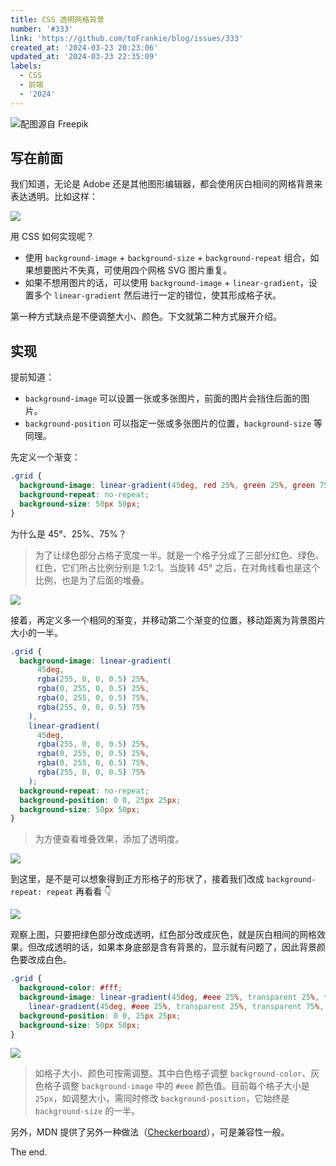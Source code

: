 ```yaml
---
title: CSS 透明网格背景
number: '#333'
link: 'https://github.com/toFrankie/blog/issues/333'
created_at: '2024-03-23 20:23:06'
updated_at: '2024-03-23 22:35:09'
labels:
  - CSS
  - 前端
  - '2024'
---
```


![配图源自 Freepik](https://cdn.jsdelivr.net/gh/toFrankie/blog@main/images/2024/3/1711204488088.jpg)

## 写在前面

我们知道，无论是 Adobe 还是其他图形编辑器，都会使用灰白相间的网格背景来表达透明。比如这样：

![](https://cdn.jsdelivr.net/gh/toFrankie/blog@main/images/2024/3/1711197709091.png)

用 CSS 如何实现呢？

- 使用 `background-image` + `background-size` + `background-repeat` 组合，如果想要图片不失真，可使用四个网格 SVG 图片重复。
- 如果不想用图片的话，可以使用 `background-image` + `linear-gradient`，设置多个 `linear-gradient` 然后进行一定的错位，使其形成格子状。

第一种方式缺点是不便调整大小、颜色。下文就第二种方式展开介绍。

## 实现

提前知道：

- `background-image` 可以设置一张或多张图片，前面的图片会挡住后面的图片。
- `background-position` 可以指定一张或多张图片的位置，`background-size` 等同理。

先定义一个渐变：

```css
.grid {
  background-image: linear-gradient(45deg, red 25%, green 25%, green 75%, red 75%);
  background-repeat: no-repeat;
  background-size: 50px 50px;
}
```

为什么是 45°、25%、75%？

> 为了让绿色部分占格子宽度一半。就是一个格子分成了三部分红色、绿色、红色，它们所占比例分别是 1:2:1。当旋转 45° 之后，在对角线看也是这个比例，也是为了后面的堆叠。


![](https://cdn.jsdelivr.net/gh/toFrankie/blog@main/images/2024/3/1711201062546.png)

接着，再定义多一个相同的渐变，并移动第二个渐变的位置，移动距离为背景图片大小的一半。

```css
.grid {
  background-image: linear-gradient(
      45deg,
      rgba(255, 0, 0, 0.5) 25%,
      rgba(0, 255, 0, 0.5) 25%,
      rgba(0, 255, 0, 0.5) 75%,
      rgba(255, 0, 0, 0.5) 75%
    ),
    linear-gradient(
      45deg,
      rgba(255, 0, 0, 0.5) 25%,
      rgba(0, 255, 0, 0.5) 25%,
      rgba(0, 255, 0, 0.5) 75%,
      rgba(255, 0, 0, 0.5) 75%
    );
  background-repeat: no-repeat;
  background-position: 0 0, 25px 25px;
  background-size: 50px 50px;
}
```

> 为方便查看堆叠效果，添加了透明度。

![](https://cdn.jsdelivr.net/gh/toFrankie/blog@main/images/2024/3/1711201488863.png)

到这里，是不是可以想象得到正方形格子的形状了，接着我们改成 `background-repeat: repeat` 再看看 👇

![](https://cdn.jsdelivr.net/gh/toFrankie/blog@main/images/2024/3/1711201624105.png)

观察上图，只要把绿色部分改成透明，红色部分改成灰色，就是灰白相间的网格效果。但改成透明的话，如果本身底部是含有背景的，显示就有问题了，因此背景颜色要改成白色。

```css
.grid {
  background-color: #fff;
  background-image: linear-gradient(45deg, #eee 25%, transparent 25%, transparent 75%, #eee 75%),
    linear-gradient(45deg, #eee 25%, transparent 25%, transparent 75%, #eee 75%);
  background-position: 0 0, 25px 25px;
  background-size: 50px 50px;
}
```

![](https://cdn.jsdelivr.net/gh/toFrankie/blog@main/images/2024/3/1711202175343.png)

> 如格子大小、颜色可按需调整。其中白色格子调整 `background-color`、灰色格子调整 `background-image` 中的 `#eee` 颜色值。目前每个格子大小是 `25px`，如调整大小，需同时修改 `background-position`，它始终是 `background-size` 的一半。

另外，MDN 提供了另外一种做法（[Checkerboard](https://developer.mozilla.org/en-US/docs/Web/CSS/gradient/conic-gradient#checkerboard)），可是兼容性一般。

The end.
